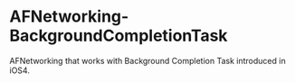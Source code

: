 AFNetworking-BackgroundCompletionTask
=====================================

AFNetworking that works with Background Completion Task introduced in iOS4.
